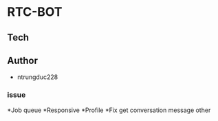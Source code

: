 # RTC-BOT

## Tech

## Author
- ntrungduc228

### issue

*Job queue 
*Responsive 
*Profile 
*Fix get conversation message other 

